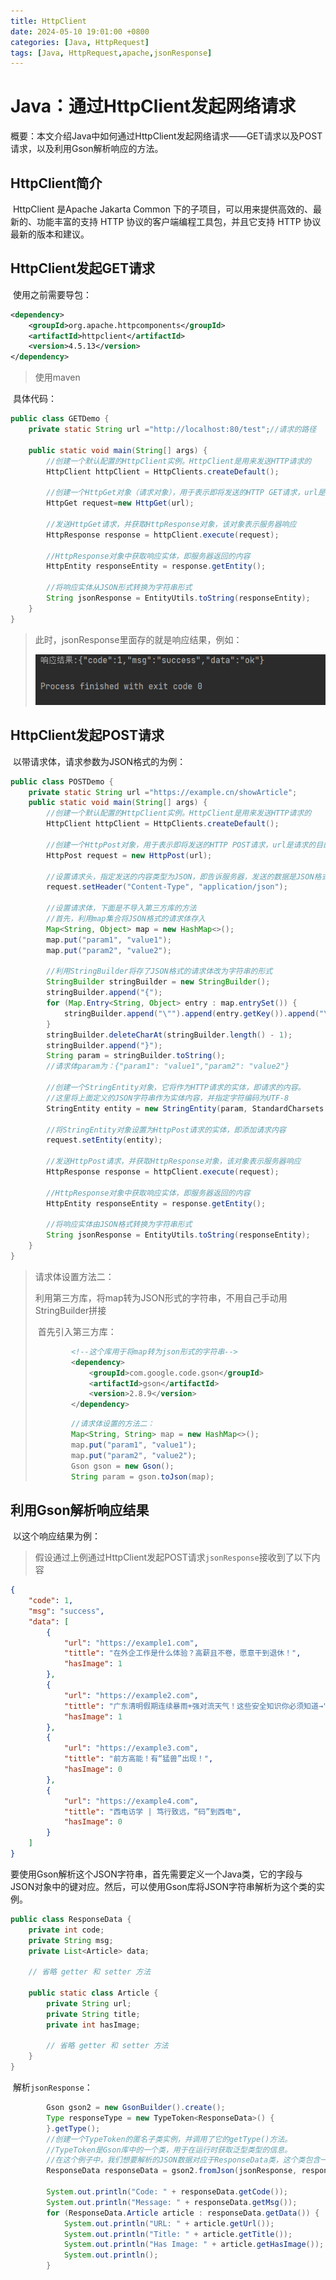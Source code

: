 ```yaml
---
title: HttpClient
date: 2024-05-10 19:01:00 +0800
categories: [Java, HttpRequest]
tags: [Java, HttpRequest,apache,jsonResponse]
---
```

# Java：通过HttpClient发起网络请求

​		概要：本文介绍Java中如何通过HttpClient发起网络请求——GET请求以及POST请求，以及利用Gson解析响应的方法。

## HttpClient简介

​		HttpClient 是Apache Jakarta Common 下的子项目，可以用来提供高效的、最新的、功能丰富的支持 HTTP 协议的客户端编程工具包，并且它支持 HTTP 协议最新的版本和建议。

## HttpClient发起GET请求

​	使用之前需要导包：

```xml
<dependency>
    <groupId>org.apache.httpcomponents</groupId>
    <artifactId>httpclient</artifactId>
    <version>4.5.13</version>
</dependency>
```

> 使用maven

​		具体代码：

```java
public class GETDemo {
    private static String url ="http://localhost:80/test";//请求的路径
    
    public static void main(String[] args) {
        //创建一个默认配置的HttpClient实例。HttpClient是用来发送HTTP请求的
        HttpClient httpClient = HttpClients.createDefault();
        
        //创建一个HttpGet对象（请求对象），用于表示即将发送的HTTP GET请求，url是请求的目的地址
        HttpGet request=new HttpGet(url);       

        //发送HttpGet请求，并获取HttpResponse对象，该对象表示服务器响应
        HttpResponse response = httpClient.execute(request);

        //HttpResponse对象中获取响应实体，即服务器返回的内容
        HttpEntity responseEntity = response.getEntity();

        //将响应实体从JSON形式转换为字符串形式
        String jsonResponse = EntityUtils.toString(responseEntity);
    }
}
```

> 此时，jsonResponse里面存的就是响应结果，例如：
>
> ![image-20240418213257555](/assets/HttpClient.assets/image-20240418213257555.png)

## HttpClient发起POST请求

​		以带请求体，请求参数为JSON格式的为例：

```java
public class POSTDemo {
    private static String url ="https://example.cn/showArticle";
    public static void main(String[] args) {
        //创建一个默认配置的HttpClient实例。HttpClient是用来发送HTTP请求的
        HttpClient httpClient = HttpClients.createDefault();

        //创建一个HttpPost对象，用于表示即将发送的HTTP POST请求，url是请求的目的地址
        HttpPost request = new HttpPost(url);

        //设置请求头，指定发送的内容类型为JSON，即告诉服务器，发送的数据是JSON格式的。
        request.setHeader("Content-Type", "application/json");

        //设置请求体，下面是不导入第三方库的方法   
        //首先，利用map集合将JSON格式的请求体存入
        Map<String, Object> map = new HashMap<>();
        map.put("param1", "value1");
        map.put("param2", "value2");
        
        //利用StringBuilder将存了JSON格式的请求体改为字符串的形式
        StringBuilder stringBuilder = new StringBuilder();
        stringBuilder.append("{");
        for (Map.Entry<String, Object> entry : map.entrySet()) {
            stringBuilder.append("\"").append(entry.getKey()).append("\":\"").append(entry.getValue()).append("\",");
        }
        stringBuilder.deleteCharAt(stringBuilder.length() - 1); 
        stringBuilder.append("}");
        String param = stringBuilder.toString();
        //请求体param为：{"param1": "value1","param2": "value2"}

        //创建一个StringEntity对象，它将作为HTTP请求的实体，即请求的内容。
        //这里将上面定义的JSON字符串作为实体内容，并指定字符编码为UTF-8
        StringEntity entity = new StringEntity(param, StandardCharsets.UTF_8);

        //将StringEntity对象设置为HttpPost请求的实体，即添加请求内容
        request.setEntity(entity);

        //发送HttpPost请求，并获取HttpResponse对象，该对象表示服务器响应
        HttpResponse response = httpClient.execute(request);

        //HttpResponse对象中获取响应实体，即服务器返回的内容
        HttpEntity responseEntity = response.getEntity();

        //将响应实体由JSON格式转换为字符串形式
        String jsonResponse = EntityUtils.toString(responseEntity);
    }
}
```

> 请求体设置方法二：
>
> ​		利用第三方库，将map转为JSON形式的字符串，不用自己手动用StringBuilder拼接
>
> ​		首先引入第三方库：
>
> ```xml
>         <!--这个库用于将map转为json形式的字符串-->
>         <dependency>
>             <groupId>com.google.code.gson</groupId>
>             <artifactId>gson</artifactId>
>             <version>2.8.9</version>
>         </dependency>
> ```
>
> 
>
> ```java
>         //请求体设置的方法二：
>         Map<String, String> map = new HashMap<>();
>         map.put("param1", "value1");
>         map.put("param2", "value2");
>         Gson gson = new Gson();
>         String param = gson.toJson(map);
> ```



## 利用Gson解析响应结果

​		以这个响应结果为例：

> 假设通过上例通过HttpClient发起POST请求`jsonResponse`接收到了以下内容

```json
{
    "code": 1,
    "msg": "success",
    "data": [
        {
            "url": "https://example1.com",           
            "tittle": "在外企工作是什么体验？高薪且不卷，愿意干到退休！",
            "hasImage": 1
        },
        {
            "url": "https://example2.com",
            "tittle": "广东清明假期连续暴雨+强对流天气！这些安全知识你必须知道→",
            "hasImage": 1
        },
        {
            "url": "https://example3.com",
            "tittle": "前方高能！有“猛兽”出现！",
            "hasImage": 0
        },
        {
            "url": "https://example4.com",
            "tittle": "西电访学 | 笃行致远，“码”到西电",
            "hasImage": 0
        }
    ]
}
```

​		要使用Gson解析这个JSON字符串，首先需要定义一个Java类，它的字段与JSON对象中的键对应。然后，可以使用Gson库将JSON字符串解析为这个类的实例。	

```java
public class ResponseData {
    private int code;
    private String msg;
    private List<Article> data;

    // 省略 getter 和 setter 方法

    public static class Article {
        private String url;
        private String title;
        private int hasImage;

        // 省略 getter 和 setter 方法
    }
}
```

​		解析`jsonResponse`：

```java
        Gson gson2 = new GsonBuilder().create();
        Type responseType = new TypeToken<ResponseData>() {
        }.getType();
		//创建一个TypeToken的匿名子类实例，并调用了它的getType()方法。
		//TypeToken是Gson库中的一个类，用于在运行时获取泛型类型的信息。
		//在这个例子中，我们想要解析的JSON数据对应于ResponseData类，这个类包含一个泛型列表List<Article>。由于Java的类型擦除，我们需要使用TypeToken来捕获这个泛型类型的信息。getType()方法返回了一个Type对象，这个对象代表了ResponseData类的泛型类型。
        ResponseData responseData = gson2.fromJson(jsonResponse, responseType);

        System.out.println("Code: " + responseData.getCode());
        System.out.println("Message: " + responseData.getMsg());
        for (ResponseData.Article article : responseData.getData()) {
            System.out.println("URL: " + article.getUrl());
            System.out.println("Title: " + article.getTitle());
            System.out.println("Has Image: " + article.getHasImage());
            System.out.println();
        }
```



